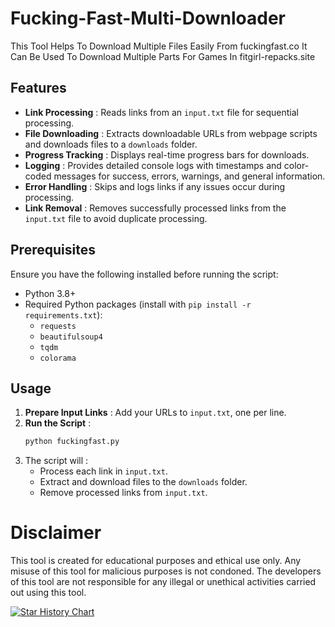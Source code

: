 # Fucking-Fast-Multi-Downloader
This Tool Helps To Download Multiple Files Easily From fuckingfast.co
It Can Be Used To Download Multiple Parts For Games In fitgirl-repacks.site

## Features
- **Link Processing** : Reads links from an `input.txt` file for sequential processing.
- **File Downloading** : Extracts downloadable URLs from webpage scripts and downloads files to a `downloads` folder.
- **Progress Tracking** : Displays real-time progress bars for downloads.
- **Logging** : Provides detailed console logs with timestamps and color-coded messages for success, errors, warnings, and general information.
- **Error Handling** : Skips and logs links if any issues occur during processing.
- **Link Removal** : Removes successfully processed links from the `input.txt` file to avoid duplicate processing.



## Prerequisites
Ensure you have the following installed before running the script:
- Python 3.8+
- Required Python packages (install with `pip install -r requirements.txt`):
  - `requests`
  - `beautifulsoup4`
  - `tqdm`
  - `colorama`


## Usage
1. **Prepare Input Links** : Add your URLs to `input.txt`, one per line.
2. **Run the Script** :
   ```bash
   python fuckingfast.py
   ```
3. The script will :
   - Process each link in `input.txt`.
   - Extract and download files to the `downloads` folder.
   - Remove processed links from `input.txt`.


# Disclaimer
This tool is created for educational purposes and ethical use only. Any misuse of this tool for malicious purposes is not condoned. The developers of this tool are not responsible for any illegal or unethical activities carried out using this tool.

[![Star History Chart](https://api.star-history.com/svg?repos=JOY6IX9INE/Fucking-Fast-Multi-Downloader&type=Date)](https://star-history.t9t.io/#JOY6IX9INE/Fucking-Fast-Multi-Downloader&Date)
